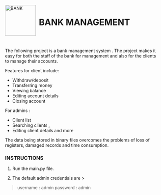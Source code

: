 <img width="100" height="100" align="left" style="float: left; margin: 0 10px 0 0;" alt="BANK" src="https://media.discordapp.net/attachments/899195708626849805/946661932948148234/bank.png?width=490&height=490">
<h1>BANK MANAGEMENT</h1>
 <br><br>
 
The following project is a bank management system . The project makes it easy for both the staff of 
the bank for management and also for the clients to manage their accounts.

Features for client include:
- Withdraw/deposit 
- Transferring money 
- Viewing balance 
- Editing account details
- Closing account

For admins : 
- Client list
- Searching clients ,
- Editing client details and more

The data being stored in binary files overcomes the problems of loss of registers, damaged records and time
consumption.


<h3>INSTRUCTIONS</h3>
	
1. Run the main.py file.

2. The default admin credentials are > 
>username : admin
>password : admin
